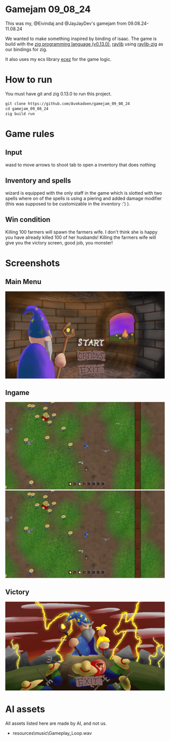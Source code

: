 # Gamejam 09_08_24

This was my, @Eivindaj and @JayJayDev's gamejam from 09.08.24-11.08.24

We wanted to make something inspired by binding of isaac. The game is build with the [zig programming language (v0.13.0)](https://ziglang.org/),
[raylib](https://www.raylib.com/) using [raylib-zig](https://github.com/Not-Nik/raylib-zig) as our bindings for zig.

It also uses my ecs library [ecez](https://github.com/Avokadoen/ecez) for the game logic. 

# How to run

You must have git and zig 0.13.0 to run this project.

```
git clone https://github.com/Avokadoen/gamejam_09_08_24
cd gamejam_09_08_24
zig build run
```

# Game rules

## Input 

wasd to move arrows to shoot
tab to open a inventory that does nothing

## Inventory and spells 

wizard is equipped with the only staff in the game which is slotted with two spells where on of the spells is using a piering and added damage modifier (this was supposed to be customizable in the inventory :') ).

## Win condition 

Killing 100 farmers will spawn the farmers wife. I don't think she is happy you have already killed 100 of her husbands!
Killing the farmers wife will give you the victory screen, good job, you monster!

# Screenshots

## Main Menu
![main_meny](screenshots/main_menu.png)

## Ingame
![ingame1](screenshots/ingame.png)
![ingame2](screenshots/ingame2.png)

## Victory 

![victory](screenshots/victory.png)

# AI assets

All assets listed here are made by AI, and not us. 
 
 - resources\music\Gameplay_Loop.wav
